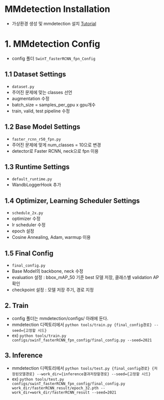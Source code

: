 # MMdetection Installation
- 가상환경 생성 및 mmdetection 설치 [Tutorial](https://mmdetection.readthedocs.io/en/latest/get_started.html#prepare-environment)

# 1. MMdetection Config
- config 폴더 `SwinT_fasterRCNN_fpn_Config`

## 1.1 Dataset Settings
- `dataset.py`
- 주어진 문제에 맞는 classes 선언
- augmentation 수정 
- batch_size = samples_per_gpu x gpu개수
- train, valid, test pipeline 수정 

## 1.2 Base Model Settings
- `faster_rcnn_r50_fpn.py`
- 주어진 문제에 맞게 num_classes = 10으로 변경
- detector로 Faster RCNN, neck으로 fpn 이용

## 1.3 Runtime Settings
- `default_runtime.py`
- WandbLoggerHook 추가

## 1.4 Optimizer, Learning Scheduler Settings
- `schedule_2x.py`
- optimizer 수정
- lr scheduler 수정 
- epoch 설정 
- Cosine Annealing, Adam, warmup 이용

## 1.5 Final Config
- `final_config.py`
- Base Model의 backbone, neck 수정
- evaluation 설정 : bbox_mAP_50 기준 best 모델 저장, 클래스별 validation AP 확인
- checkpoint 설정 : 모델 저장 주기, 경로 지정 


## 2. Train
- config 폴더는 mmdetection/configs/ 아래에 둔다. 
- mmdetection 디렉토리에서 `python tools/train.py {final_config경로} --seed={고정할 시드}`
- ex) `python tools/train.py configs/swinT_fasterRCNN_fpn_config/final_config.py --seed=2021`

## 3. Inference
- mmdetection 디렉토리에서 `python tools/test.py {final_config경로} {저장된모델경로} --work_dir={inference결과저장할경로} --seed={고정할 시드}`
- ex) `python tools/test.py configs/swinT_fasterRCNN_fpn_config/final_config.py work_dir/fasterRCNN_result/epoch_32.pth --work_dir=work_dir/fasterRCNN_result --seed=2021`

